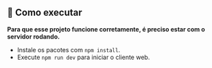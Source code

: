 ## 🚀 Como executar

**Para que esse projeto funcione corretamente, é preciso estar com o servidor rodando.**

- Instale os pacotes com `npm install`.
- Execute `npm run dev` para iniciar o cliente web.
